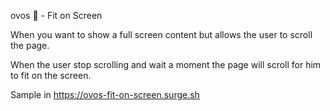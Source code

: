 ovos 🍳 - Fit on Screen

When you want to show a full screen content but allows the user to scroll the page.

When the user stop scrolling and wait a moment the page will scroll for him to fit on the screen.

Sample in https://ovos-fit-on-screen.surge.sh
